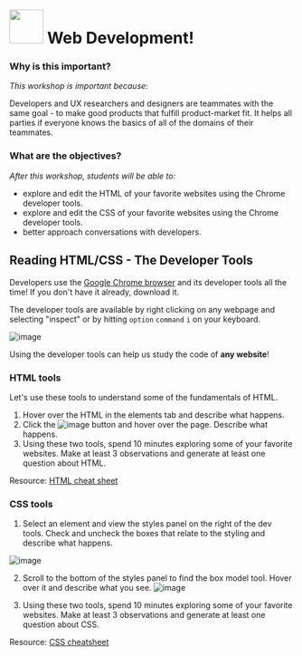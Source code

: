 # <img src="https://cloud.githubusercontent.com/assets/7833470/10899314/63829980-8188-11e5-8cdd-4ded5bcb6e36.png" height="60"> Web Development!

### Why is this important?
<!-- framing the "why" in big-picture/real world examples -->
*This workshop is important because:*

Developers and UX researchers and designers are teammates with the same goal - to make good products that fulfill product-market fit. It helps all parties if everyone knows the basics of all of the domains of their teammates.


### What are the objectives?
<!-- specific/measurable goal for students to achieve -->
*After this workshop, students will be able to:*

- explore and edit the HTML of your favorite websites using the Chrome developer tools.
- explore and edit the CSS of your favorite websites using the Chrome developer tools.
- better approach conversations with developers.

## Reading HTML/CSS - The Developer Tools

Developers use the [Google Chrome browser](https://www.google.com/chrome/browser/desktop/index.html) and its developer tools all the time! If you don't have it already, download it.

The developer tools are available by right clicking on any webpage and selecting "inspect" or by hitting `option` `command` `i` on your keyboard.

![image](https://cloud.githubusercontent.com/assets/6520345/25346522/a9699362-28cc-11e7-8f17-a34fdf2f0d40.png)

Using the developer tools can help us study the code of **any website**!

### HTML tools

Let's use these tools to understand some of the fundamentals of HTML.

1. Hover over the HTML in the elements tab and describe what happens.
2. Click the ![image](https://cloud.githubusercontent.com/assets/6520345/25346727/4c39c846-28cd-11e7-834c-ecf37ea59911.png)
button and hover over the page. Describe what happens.
3. Using these two tools, spend 10 minutes exploring some of your favorite websites. Make at least 3 observations and generate at least one question about HTML.


Resource: [HTML cheat sheet](https://github.com/SF-WDI-LABS/cheatsheets/blob/master/html_cheat_sheet.pdf)


### CSS tools

1. Select an element and view the styles panel on the right of the dev tools. Check and uncheck the boxes that relate to the styling and describe what happens.

![image](https://cloud.githubusercontent.com/assets/6520345/25346964/37ca0f64-28ce-11e7-8856-6db7dfa9fc1b.png)

2. Scroll to the bottom of the styles panel to find the box model tool. Hover over it and describe what you see.
![image](https://cloud.githubusercontent.com/assets/6520345/25346999/5559c02e-28ce-11e7-93a7-71f34c2f5082.png)

3. Using these two tools, spend 10 minutes exploring some of your favorite websites. Make at least 3 observations and generate at least one question about CSS.

Resource: [CSS cheatsheet](https://github.com/SF-WDI-LABS/cheatsheets/blob/master/basic_css_cheat_sheet.pdf)
